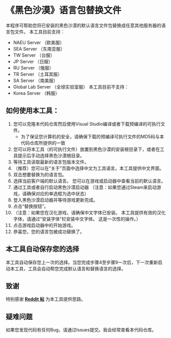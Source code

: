# 《黑色沙漠》语言包替换文件

本程序可帮助您将已安装的黑色沙漠的默认语言文件包替换成任意其他服务器的语言包文件。 本工具目前支持：
- NAEU Server （欧美服）
- SEA Server （东南亚服）
- TW Server （台服）
- JP Server （日服）
- RU Server （俄服）
- TR Server （土耳其服）
- SA Server （南美服）
- Global Lab Server （全球实验室服）
本工具目前不支持：
- Korea Server （韩服）

## 如何使用本工具：
1. 您可以克隆本代码仓库然后使用Visual Studio编译或者下载预编译的可执行文件。
    - 为了保证您计算机的安全，请确保下载的预编译可执行文件的MD5码与本代码仓库所提供的一致
2. 您可以将本工具（的可执行文件）放置到黑色沙漠的安装根目录下，或者在工具提示后手动选择黑色沙漠根目录。
3. 等待工具读取最新的语言包版本文件。
4. （推荐）您可以在“关于”页面中选择中文为工具语言。本工具提供中文界面。
5. 双击想要替换为的语言包。
6. 选择当前客户端的默认语言。 您可以在游戏或启动器中查看当前的默认语言。
7. 通过工具或者自行启动黑色沙漠启动器 （注意：如果您通过Steam来启动游戏，请确保对应的单选框为选中状态）
8. 登入黑色沙漠启动器并等待游戏更新完成。
9. 点击“替换按钮”。
10. （注意：如果您在汉化游戏，请确保中文字体已安装。 本工具提供有效的汉化字体，请通过“安装字体”栏安装中文字体。 这是一次性的操作。）
11. 点击游戏启动器中的开始游戏。
12. 恭喜您，您的语言包被成功替换了。

## 本工具自动保存您的选择

本工具自动保存您上一次的选择。当您完成步骤4至步骤9一次后，下一次重新启动本工具，工具会自动帮您完成默认语言和替换语言的选择。

## 致谢

特别感谢 **[Reddit 帖](https://www.reddit.com/r/blackdesertonline/comments/p8vjss/guide_all_your_bdo_language_file_needs/)** 为本工具提供思路。

## 疑难问题
如果您发现代码有任何Bug，请通过Issues提交。我会经常查看本代码仓库。
